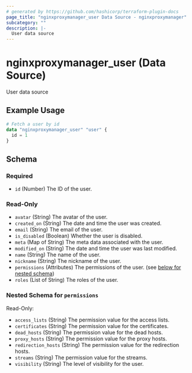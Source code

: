 ```yaml
---
# generated by https://github.com/hashicorp/terraform-plugin-docs
page_title: "nginxproxymanager_user Data Source - nginxproxymanager"
subcategory: ""
description: |-
  User data source
---
```


# nginxproxymanager_user (Data Source)

User data source

## Example Usage

```terraform
# Fetch a user by id
data "nginxproxymanager_user" "user" {
  id = 1
}
```

<!-- schema generated by tfplugindocs -->
## Schema

### Required

- `id` (Number) The ID of the user.

### Read-Only

- `avatar` (String) The avatar of the user.
- `created_on` (String) The date and time the user was created.
- `email` (String) The email of the user.
- `is_disabled` (Boolean) Whether the user is disabled.
- `meta` (Map of String) The meta data associated with the user.
- `modified_on` (String) The date and time the user was last modified.
- `name` (String) The name of the user.
- `nickname` (String) The nickname of the user.
- `permissions` (Attributes) The permissions of the user. (see [below for nested schema](#nestedatt--permissions))
- `roles` (List of String) The roles of the user.

<a id="nestedatt--permissions"></a>
### Nested Schema for `permissions`

Read-Only:

- `access_lists` (String) The permission value for the access lists.
- `certificates` (String) The permission value for the certificates.
- `dead_hosts` (String) The permission value for the dead hosts.
- `proxy_hosts` (String) The permission value for the proxy hosts.
- `redirection_hosts` (String) The permission value for the redirection hosts.
- `streams` (String) The permission value for the streams.
- `visibility` (String) The level of visibility for the user.


